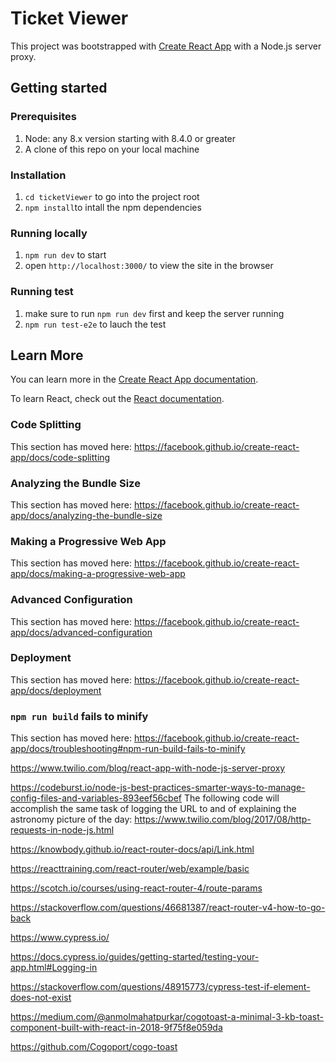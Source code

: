 # Ticket Viewer
This project was bootstrapped with [Create React App](https://github.com/facebook/create-react-app) with a Node.js server proxy.

## Getting started

### Prerequisites
1. Node: any 8.x version starting with 8.4.0 or greater
2. A clone of this repo on your local machine

### Installation
1. `cd ticketViewer` to go into the project root
2. `npm install`to intall the npm dependencies

### Running locally
1. `npm run dev` to start
2. open `http://localhost:3000/` to view the site in the browser


### Running test
1. make sure to run `npm run dev` first and keep the server running
2. `npm run test-e2e` to lauch the test

## Learn More

You can learn more in the [Create React App documentation](https://facebook.github.io/create-react-app/docs/getting-started).

To learn React, check out the [React documentation](https://reactjs.org/).

### Code Splitting

This section has moved here: https://facebook.github.io/create-react-app/docs/code-splitting

### Analyzing the Bundle Size

This section has moved here: https://facebook.github.io/create-react-app/docs/analyzing-the-bundle-size

### Making a Progressive Web App

This section has moved here: https://facebook.github.io/create-react-app/docs/making-a-progressive-web-app

### Advanced Configuration

This section has moved here: https://facebook.github.io/create-react-app/docs/advanced-configuration

### Deployment

This section has moved here: https://facebook.github.io/create-react-app/docs/deployment

### `npm run build` fails to minify

This section has moved here: https://facebook.github.io/create-react-app/docs/troubleshooting#npm-run-build-fails-to-minify



https://www.twilio.com/blog/react-app-with-node-js-server-proxy

https://codeburst.io/node-js-best-practices-smarter-ways-to-manage-config-files-and-variables-893eef56cbef
The following code will accomplish the same task of logging the URL to and of explaining the astronomy picture of the day:
https://www.twilio.com/blog/2017/08/http-requests-in-node-js.html

https://knowbody.github.io/react-router-docs/api/Link.html

https://reacttraining.com/react-router/web/example/basic

https://scotch.io/courses/using-react-router-4/route-params

https://stackoverflow.com/questions/46681387/react-router-v4-how-to-go-back

https://www.cypress.io/

https://docs.cypress.io/guides/getting-started/testing-your-app.html#Logging-in

https://stackoverflow.com/questions/48915773/cypress-test-if-element-does-not-exist

https://medium.com/@anmolmahatpurkar/cogotoast-a-minimal-3-kb-toast-component-built-with-react-in-2018-9f75f8e059da

https://github.com/Cogoport/cogo-toast